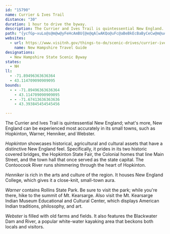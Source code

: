 ```yaml
---
id: "15790"
name: Currier & Ives Trail
distance: "30"
duration: 1 hour to drive the byway.
description: The Currier and Ives Trail is quintessential New England. Experience the byway's small towns, specifically Hopkinton, Warner, Henniker, and Webster.
path: "{ycfGp~xuLo@s@m@w@yFeHcAmBU{@e@qA[wAKQo@uFc@aBeBkEcBaByCeCw@m@uAk@uAYeCImB?aBGqG?sBQcFy@yAu@uJeIuFqFqFqF_CsCwBcCeA{@mBgAoAk@}ASwDYoHg@uUuA}Da@qFw@uBi@uBw@cD{AkCyBaF}FwBoC[i@_C_FwMkX{NyZgCoDeBmBcB{AkCaBWMsCcBwL{GgDsByNmIiSaL_K}FoHmE{CgBwAy@{HcEw@e@oAgAqD_EcCaDuEoG{FkIwQiWiEiGaD_HkHmLga@mr@}GwNw@wAM]qGwMcAwCYwACQY{DOmEsByb@AmCByCRiCVaCz@iDz@yCf@wAvAiD|JcUrAgC`AgCv@aCbA}Dz@eFT}A\\mFJuBAyFGiCOiGM}BIkEAeERqHnAwM~@kGfIqh@hAaHp@{F\\iFdCej@VkE~@_Rp@kIvAeMTmCnCsT`AsNRoCTiFVyEVmFDQXcGRaGv@oLFyBOaHS{D??gB_JqBcHxEbSyEcSV|GgAkL??n@lCo@mCwB{Ie@}BUuBG_DAmBF_DXcDXeBn@wBnAiDrHmQ|CaGf@oAt@qCb@{BNiBRcDDoCQcGUiDmBeO}AyM}A_M}A_Ly@{GkByPKsDBeDF{BXgDd@{D~FkUpCkLn@}DVmCBuBO_F_@uDo@}CEiBKaB@oGIgAGi@Qc@[Sg@Sa@UKGs@MgCcASO_@i@KGqByBWU]_@QC{Ao@eEuAkAi@qCaBoAgAu@w@Y[}@s@EM{FyG}NqPkFsF_BwAoEkCk@k@aAeB}AcE_@yAUuBDi@h@wDdAqIkBtBmFlEiLhKsBfAaBnAaEzDoMdM}MtKkHhFyGhEkCjBm@j@wAfB{@~AaB`Fu@|Aa@v@aAbAqA`AyE|CiHzEmPjL{CjBcGnDI@iGbEqBjBgBjB_@XuA~AkAdDMZuB`LqCtOgChOIRe@|EGhA[~Ee@vDeCzPk@dBw@dAmApAm@E_Bb@cJpBeAj@{DbB_@PeGrDoAz@_ExBeD|AgCtA}CxAiXnLoKhFeGpDgNpH_K`Gs@`@gG`DiGzCoAt@uArAiGdJ_BpCo@`BIX_@lB^mB??u@\\GFuAd@mB~Bk@p@gA~AeBrDi@bAm@\\cOK{EMg@Cu@Gk@MqDoAgAe@oBgAmCcBi@a@iC{BeEsCq@q@}BkDuAwAcBqAyD{BcCw@gAOc@OOKeAg@iA{@uDaEq@wA{A{DcAcBoB}@uA[iAAkAMgD}@s@SgLnLsAn@{FdB}AR}@GcRwDwBWMDyAMyAAeDNsAkGqBeK[{@kFsUeCmKsBwFmCgGkCgGaEqIc@m@a@s@q@i@y@Uc@E_@`@uAtBqD`FcBhBm@Z_APoBNiB?qDk@aGgAaHgAoCk@k@A_Gn@iF\\uBT}C|@sDb@gThKoIdFiCbBcCxA}FdCyGnCiAVuEp@gKrAcCHiK[}@B{@VcIhDwChAoAPqBd@gAFiDSwAQqI_DyMwEaAs@qHwLy@}@m@Sk@Ig@EUHSNQPwArBYZmGvDaKzFoQtKqI`FiT|Ly]lSuK`G}BvAoBxAuBlBkHtIaCtDuCjFaEdJmEzKsC`Gw@hA}ApBw@j@wBbAqA`@yAPmAAcIk@qK{@gAD}@RcFxAw@XiEjAoAD_K{A{@IaMyDwAe@]gAu@uCsAgGa@wAqCaI}AcEw@{B_AeE_Js[mAyEWm@sBsHgIc[kH}WCQ}CmLqDsM{CiMeB{GaIqXK]G_@Si@gE_OaEgM_BkGa@{Aq@oB}@mBgB{BgAgAoC_BcAaAy@eAoAqAeA{@uFgCcAs@}FmDaDaC{@aAMSMQ"
websites:
  - url: https://www.visitnh.gov/things-to-do/scenic-drives/currier-ives
    name: New Hampshire Travel Guide
designations:
  - New Hampshire State Scenic Byway
states:
  - NH
ll:
  - -71.89496363636364
  - 43.114709090909095
bounds:
  - - -71.89496363636364
    - 43.114709090909095
  - - -71.67413636363636
    - 43.393845454545456

---
```


The Currier and Ives Trail is quintessential New England; what's more, New England can be experienced most accurately in its small towns, such as Hopkinton, Warner, Henniker, and Webster.

_Hopkinton_ showcases historical, agricultural and cultural assets that have a distinctive New England feel. Specifically, it prides in its two historic covered bridges, the Hopkinton State Fair, the Colonial homes that line Main Street, and the town hall that once served as the state capital. The Contoocook River runs shimmering through the heart of Hopkinton.

_Henniker_ is rich in the arts and culture of the region. It houses New England College, which gives it a close-knit, small-town aura.

_Warner_ contains Rollins State Park. Be sure to visit the park; while you're there, hike to the summit of Mt. Kearsarge. Also visit the Mt. Kearsarge Indian Museum Educational and Cultural Center, which displays American Indian traditions, philosophy, and art.

_Webster_ is filled with old farms and fields. It also features the Blackwater Dam and River, a popular white-water kayaking area that beckons both locals and visitors.
